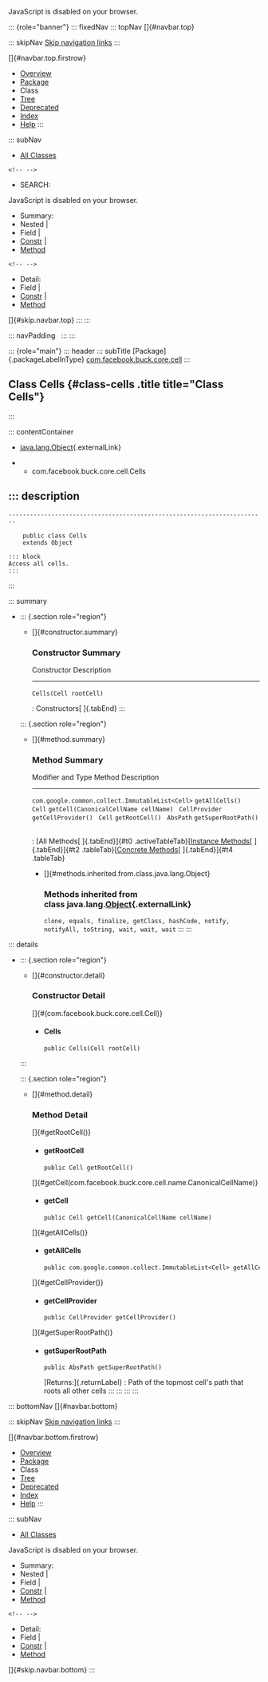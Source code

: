 <div>

JavaScript is disabled on your browser.

</div>

::: {role="banner"}
::: fixedNav
::: topNav
[]{#navbar.top}

::: skipNav
[Skip navigation links](#skip.navbar.top "Skip navigation links")
:::

[]{#navbar.top.firstrow}

-   [Overview](../../../../../index.html)
-   [Package](package-summary.html)
-   Class
-   [Tree](package-tree.html)
-   [Deprecated](../../../../../deprecated-list.html)
-   [Index](../../../../../index-all.html)
-   [Help](../../../../../help-doc.html)
:::

::: subNav
-   [All Classes](../../../../../allclasses.html)

```{=html}
<!-- -->
```
-   SEARCH:

<div>

<div>

JavaScript is disabled on your browser.

</div>

</div>

<div>

-   Summary: 
-   Nested \| 
-   Field \| 
-   [Constr](#constructor.summary) \| 
-   [Method](#method.summary)

```{=html}
<!-- -->
```
-   Detail: 
-   Field \| 
-   [Constr](#constructor.detail) \| 
-   [Method](#method.detail)

</div>

[]{#skip.navbar.top}
:::
:::

::: navPadding
 
:::
:::

::: {role="main"}
::: header
::: subTitle
[Package]{.packageLabelInType} [com.facebook.buck.core.cell](package-summary.html)
:::

## Class Cells {#class-cells .title title="Class Cells"}
:::

::: contentContainer
-   [java.lang.Object](http://docs.oracle.com/javase/7/docs/api/java/lang/Object.html?is-external=true "class or interface in java.lang"){.externalLink}

-   -   com.facebook.buck.core.cell.Cells

::: description
-   

    ------------------------------------------------------------------------

        public class Cells
        extends Object

    ::: block
    Access all cells.
    :::
:::

::: summary
-   ::: {.section role="region"}
    -   []{#constructor.summary}

        ### Constructor Summary

          Constructor              Description
          ------------------------ -------------
          `Cells​(Cell rootCell)`    

          : Constructors[ ]{.tabEnd}
    :::

    ::: {.section role="region"}
    -   []{#method.summary}

        ### Method Summary

          Modifier and Type                                 Method                                  Description
          ------------------------------------------------- --------------------------------------- -------------
          `com.google.common.collect.ImmutableList<Cell>`   `getAllCells()`                          
          `Cell`                                            `getCell​(CanonicalCellName cellName)`    
          `CellProvider`                                    `getCellProvider()`                      
          `Cell`                                            `getRootCell()`                          
          `AbsPath`                                         `getSuperRootPath()`                     

          : [All Methods[ ]{.tabEnd}]{#t0 .activeTableTab}[[Instance
          Methods](javascript:show(2);)[ ]{.tabEnd}]{#t2
          .tableTab}[[Concrete
          Methods](javascript:show(8);)[ ]{.tabEnd}]{#t4 .tableTab}

        -   []{#methods.inherited.from.class.java.lang.Object}

            ### Methods inherited from class java.lang.[Object](http://docs.oracle.com/javase/7/docs/api/java/lang/Object.html?is-external=true "class or interface in java.lang"){.externalLink}

            `clone, equals, finalize, getClass, hashCode, notify, notifyAll, toString, wait, wait, wait`
    :::
:::

::: details
-   ::: {.section role="region"}
    -   []{#constructor.detail}

        ### Constructor Detail

        []{#<init>(com.facebook.buck.core.cell.Cell)}

        -   #### Cells

                public Cells​(Cell rootCell)
    :::

    ::: {.section role="region"}
    -   []{#method.detail}

        ### Method Detail

        []{#getRootCell()}

        -   #### getRootCell

            ``` methodSignature
            public Cell getRootCell()
            ```

        []{#getCell(com.facebook.buck.core.cell.name.CanonicalCellName)}

        -   #### getCell

            ``` methodSignature
            public Cell getCell​(CanonicalCellName cellName)
            ```

        []{#getAllCells()}

        -   #### getAllCells

            ``` methodSignature
            public com.google.common.collect.ImmutableList<Cell> getAllCells()
            ```

        []{#getCellProvider()}

        -   #### getCellProvider

            ``` methodSignature
            public CellProvider getCellProvider()
            ```

        []{#getSuperRootPath()}

        -   #### getSuperRootPath

            ``` methodSignature
            public AbsPath getSuperRootPath()
            ```

            [Returns:]{.returnLabel}
            :   Path of the topmost cell\'s path that roots all other
                cells
    :::
:::
:::
:::

::: bottomNav
[]{#navbar.bottom}

::: skipNav
[Skip navigation links](#skip.navbar.bottom "Skip navigation links")
:::

[]{#navbar.bottom.firstrow}

-   [Overview](../../../../../index.html)
-   [Package](package-summary.html)
-   Class
-   [Tree](package-tree.html)
-   [Deprecated](../../../../../deprecated-list.html)
-   [Index](../../../../../index-all.html)
-   [Help](../../../../../help-doc.html)
:::

::: subNav
-   [All Classes](../../../../../allclasses.html)

<div>

<div>

JavaScript is disabled on your browser.

</div>

</div>

<div>

-   Summary: 
-   Nested \| 
-   Field \| 
-   [Constr](#constructor.summary) \| 
-   [Method](#method.summary)

```{=html}
<!-- -->
```
-   Detail: 
-   Field \| 
-   [Constr](#constructor.detail) \| 
-   [Method](#method.detail)

</div>

[]{#skip.navbar.bottom}
:::
